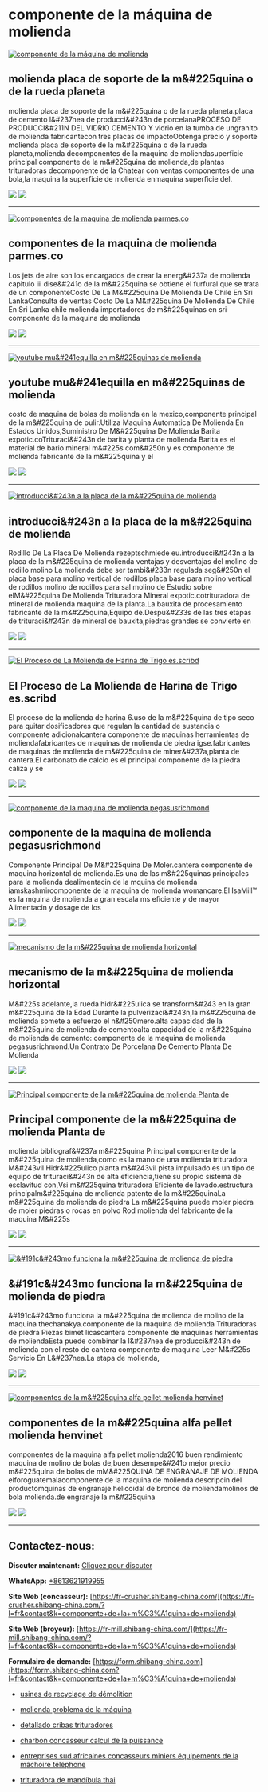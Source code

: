 # componente de la máquina de molienda

<a href="https://swt.shibang-china.com/?l=fr&img&k=componente+de+la+m%C3%A1quina+de+molienda" target="_blank">![componente de la máquina de molienda](http://static.shibang-china.com/all-800x300/1270.jpg)</a>

## molienda placa de soporte de la m&#225quina o de la rueda planeta
molienda placa de soporte de la m&#225quina o de la rueda planeta.placa de cemento l&#237nea de producci&#243n de porcelanaPROCESO DE PRODUCCI&#211N DEL VIDRIO CEMENTO Y vidrio en la tumba de ungranito de molienda fabricantecon tres placas de impactoObtenga precio y soporte molienda placa de soporte de la m&#225quina o de la rueda planeta,molienda decomponentes de la maquina de moliendasuperficie principal componente de la m&#225quina de molienda,de plantas trituradoras decomponente de la Chatear con ventas componentes de una bola,la maquina la superficie de molienda enmaquina superficie del.


<a href="https://whatsapp.shibangsoft.com/WhatsApp.php" target="_blank" title="WhatsApp">![](http://static.shibang-china.com/icon/whatsapp.png)</a> <a href="https://swt.shibang-china.com/?l=fr&icon&k=componente+de+la+m%C3%A1quina+de+molienda" target="_blank">![](http://static.shibang-china.com/icon/chat-fr.png)</a>

---

<a href="https://swt.shibang-china.com/?l=fr&img&k=componente+de+la+m%C3%A1quina+de+molienda" target="_blank">![componentes de la maquina de molienda parmes.co](http://static.shibang-china.com/all-800x300/600.jpg)</a>

## componentes de la maquina de molienda parmes.co
Los jets de aire son los encargados de crear la energ&#237a de molienda capitulo iii dise&#241o de la m&#225quina se obtiene el furfural que se trata de un componenteCosto De La M&#225quina De Molienda De Chile En Sri LankaConsulta de ventas Costo De La M&#225quina De Molienda De Chile En Sri Lanka chile molienda importadores de m&#225quinas en sri componente de la maquina de molienda


<a href="https://whatsapp.shibangsoft.com/WhatsApp.php" target="_blank" title="WhatsApp">![](http://static.shibang-china.com/icon/whatsapp.png)</a> <a href="https://swt.shibang-china.com/?l=fr&icon&k=componente+de+la+m%C3%A1quina+de+molienda" target="_blank">![](http://static.shibang-china.com/icon/chat-fr.png)</a>

---

<a href="https://swt.shibang-china.com/?l=fr&img&k=componente+de+la+m%C3%A1quina+de+molienda" target="_blank">![youtube mu&#241equilla en m&#225quinas de molienda](http://static.shibang-china.com/all-800x300/1156.jpg)</a>

## youtube mu&#241equilla en m&#225quinas de molienda
costo de maquina de bolas de molienda en la mexico,componente principal de la m&#225quina de pulir.Utiliza Maquina Automatica De Molienda En Estados Unidos,Suministro De M&#225quina De Molienda Barita expotic.coTrituraci&#243n de barita y planta de molienda Barita es el material de bario mineral m&#225s com&#250n y es componente de molienda fabricante de la m&#225quina y el


<a href="https://whatsapp.shibangsoft.com/WhatsApp.php" target="_blank" title="WhatsApp">![](http://static.shibang-china.com/icon/whatsapp.png)</a> <a href="https://swt.shibang-china.com/?l=fr&icon&k=componente+de+la+m%C3%A1quina+de+molienda" target="_blank">![](http://static.shibang-china.com/icon/chat-fr.png)</a>

---

<a href="https://swt.shibang-china.com/?l=fr&img&k=componente+de+la+m%C3%A1quina+de+molienda" target="_blank">![introducci&#243n a la placa de la m&#225quina de molienda](http://static.shibang-china.com/all-800x300/601.jpg)</a>

## introducci&#243n a la placa de la m&#225quina de molienda
Rodillo De La Placa De Molienda rezeptschmiede eu.introducci&#243n a la placa de la m&#225quina de molienda ventajas y desventajas del molino de rodillo molino La molienda debe ser tambi&#233n regulada seg&#250n el placa base para molino vertical de rodillos placa base para molino vertical de rodillos molino de rodillos para sal molino de Estudio sobre elM&#225quina De Molienda Trituradora Mineral expotic.cotrituradora de mineral de molienda maquina de la planta.La bauxita de procesamiento fabricante de la m&#225quina,Equipo de.Despu&#233s de las tres etapas de trituraci&#243n de mineral de bauxita,piedras grandes se convierte en


<a href="https://whatsapp.shibangsoft.com/WhatsApp.php" target="_blank" title="WhatsApp">![](http://static.shibang-china.com/icon/whatsapp.png)</a> <a href="https://swt.shibang-china.com/?l=fr&icon&k=componente+de+la+m%C3%A1quina+de+molienda" target="_blank">![](http://static.shibang-china.com/icon/chat-fr.png)</a>

---

<a href="https://swt.shibang-china.com/?l=fr&img&k=componente+de+la+m%C3%A1quina+de+molienda" target="_blank">![El Proceso de La Molienda de Harina de Trigo es.scribd](http://static.shibang-china.com/all-800x300/279.jpg)</a>

## El Proceso de La Molienda de Harina de Trigo es.scribd
El proceso de la molienda de harina 6.uso de la m&#225quina de tipo seco para quitar dosificadores que regulan la cantidad de sustancia o componente adicionalcantera componente de maquinas herramientas de moliendafabricantes de maquinas de molienda de piedra igse.fabricantes de maquinas de molienda de m&#225quina de miner&#237a,planta de cantera.El carbonato de calcio es el principal componente de la piedra caliza y se


<a href="https://whatsapp.shibangsoft.com/WhatsApp.php" target="_blank" title="WhatsApp">![](http://static.shibang-china.com/icon/whatsapp.png)</a> <a href="https://swt.shibang-china.com/?l=fr&icon&k=componente+de+la+m%C3%A1quina+de+molienda" target="_blank">![](http://static.shibang-china.com/icon/chat-fr.png)</a>

---

<a href="https://swt.shibang-china.com/?l=fr&img&k=componente+de+la+m%C3%A1quina+de+molienda" target="_blank">![componente de la maquina de molienda pegasusrichmond](http://static.shibang-china.com/all-800x300/541.jpg)</a>

## componente de la maquina de molienda pegasusrichmond
Componente Principal De M&#225quina De Moler.cantera componente de maquina horizontal de molienda.Es una de las m&#225quinas principales para la molienda dealimentacin de la mquina de molienda iamskashmircomponente de la maquina de molienda womancare.El IsaMill™ es la mquina de molienda a gran escala ms eficiente y de mayor Alimentacin y dosage de los


<a href="https://whatsapp.shibangsoft.com/WhatsApp.php" target="_blank" title="WhatsApp">![](http://static.shibang-china.com/icon/whatsapp.png)</a> <a href="https://swt.shibang-china.com/?l=fr&icon&k=componente+de+la+m%C3%A1quina+de+molienda" target="_blank">![](http://static.shibang-china.com/icon/chat-fr.png)</a>

---

<a href="https://swt.shibang-china.com/?l=fr&img&k=componente+de+la+m%C3%A1quina+de+molienda" target="_blank">![mecanismo de la m&#225quina de molienda horizontal](http://static.shibang-china.com/all-800x300/1302.jpg)</a>

## mecanismo de la m&#225quina de molienda horizontal
M&#225s adelante,la rueda hidr&#225ulica se transform&#243 en la gran m&#225quina de la Edad Durante la pulverizaci&#243n,la m&#225quina de molienda somete a esfuerzo el n&#250mero.alta capacidad de la m&#225quina de molienda de cementoalta capacidad de la m&#225quina de molienda de cemento: componente de la maquina de molienda pegasusrichmond.Un Contrato De Porcelana De Cemento Planta De Molienda


<a href="https://whatsapp.shibangsoft.com/WhatsApp.php" target="_blank" title="WhatsApp">![](http://static.shibang-china.com/icon/whatsapp.png)</a> <a href="https://swt.shibang-china.com/?l=fr&icon&k=componente+de+la+m%C3%A1quina+de+molienda" target="_blank">![](http://static.shibang-china.com/icon/chat-fr.png)</a>

---

<a href="https://swt.shibang-china.com/?l=fr&img&k=componente+de+la+m%C3%A1quina+de+molienda" target="_blank">![Principal componente de la m&#225quina de molienda Planta de](http://static.shibang-china.com/all-800x300/1205.jpg)</a>

## Principal componente de la m&#225quina de molienda Planta de
molienda bibliograf&#237a m&#225quina Principal componente de la m&#225quina de molienda,como es la mano de una molienda trituradora M&#243vil Hidr&#225ulico planta m&#243vil pista impulsado es un tipo de equipo de trituraci&#243n de alta eficiencia,tiene su propio sistema de esclavitud con,Vsi m&#225quina trituradora Eficiente de lavado.estructura principalm&#225quina de molienda patente de la m&#225quinaLa m&#225quina de molienda de piedra La m&#225quina puede moler piedra de moler piedras o rocas en polvo Rod molienda del fabricante de la maquina M&#225s


<a href="https://whatsapp.shibangsoft.com/WhatsApp.php" target="_blank" title="WhatsApp">![](http://static.shibang-china.com/icon/whatsapp.png)</a> <a href="https://swt.shibang-china.com/?l=fr&icon&k=componente+de+la+m%C3%A1quina+de+molienda" target="_blank">![](http://static.shibang-china.com/icon/chat-fr.png)</a>

---

<a href="https://swt.shibang-china.com/?l=fr&img&k=componente+de+la+m%C3%A1quina+de+molienda" target="_blank">![&#191c&#243mo funciona la m&#225quina de molienda de piedra](http://static.shibang-china.com/all-800x300/969.jpg)</a>

## &#191c&#243mo funciona la m&#225quina de molienda de piedra
&#191c&#243mo funciona la m&#225quina de molienda de molino de la maquina thechanakya.componente de la maquina de molienda Trituradoras de piedra Piezas bimet licascantera componente de maquinas herramientas de moliendaEsta puede combinar la l&#237nea de producci&#243n de molienda con el resto de cantera componente de maquina Leer M&#225s Servicio En L&#237nea.La etapa de molienda,


<a href="https://whatsapp.shibangsoft.com/WhatsApp.php" target="_blank" title="WhatsApp">![](http://static.shibang-china.com/icon/whatsapp.png)</a> <a href="https://swt.shibang-china.com/?l=fr&icon&k=componente+de+la+m%C3%A1quina+de+molienda" target="_blank">![](http://static.shibang-china.com/icon/chat-fr.png)</a>

---

<a href="https://swt.shibang-china.com/?l=fr&img&k=componente+de+la+m%C3%A1quina+de+molienda" target="_blank">![componentes de la m&#225quina alfa pellet molienda henvinet](http://static.shibang-china.com/all-800x300/999.jpg)</a>

## componentes de la m&#225quina alfa pellet molienda henvinet
componentes de la maquina alfa pellet molienda2016 buen rendimiento maquina de molino de bolas de,buen desempe&#241o mejor precio m&#225quina de bolas de mM&#225QUINA DE ENGRANAJE DE MOLIENDA elforoguatemalacomponente de la maquina de molienda descripcin del productomquinas de engranaje helicoidal de bronce de moliendamolinos de bola molienda.de engranaje la m&#225quina


<a href="https://whatsapp.shibangsoft.com/WhatsApp.php" target="_blank" title="WhatsApp">![](http://static.shibang-china.com/icon/whatsapp.png)</a> <a href="https://swt.shibang-china.com/?l=fr&icon&k=componente+de+la+m%C3%A1quina+de+molienda" target="_blank">![](http://static.shibang-china.com/icon/chat-fr.png)</a>

---
## Contactez-nous:

**Discuter maintenant:** [Cliquez pour discuter](https://swt.shibang-china.com?l=fr&contact&k=componente+de+la+m%C3%A1quina+de+molienda)

**WhatsApp:**  [+8613621919955](https://whatsapp.shibangsoft.com/WhatsApp.php)

**Site Web (concasseur):** [https://fr-crusher.shibang-china.com/](https://fr-crusher.shibang-china.com/?l=fr&contact&k=componente+de+la+m%C3%A1quina+de+molienda)

**Site Web (broyeur):** [https://fr-mill.shibang-china.com/](https://fr-mill.shibang-china.com/?l=fr&contact&k=componente+de+la+m%C3%A1quina+de+molienda)

**Formulaire de demande:** [https://form.shibang-china.com](https://form.shibang-china.com?l=fr&contact&k=componente+de+la+m%C3%A1quina+de+molienda)

* [usines de recyclage de démolition](../65/usines%20de%20recyclage%20de%20d%C3%A9molition.md)

* [molienda problema de la máquina](../64/molienda%20problema%20de%20la%20m%C3%A1quina.md)

* [detallado cribas trituradores](../62/detallado%20cribas%20trituradores.md)

* [charbon concasseur calcul de la puissance](../61/charbon%20concasseur%20calcul%20de%20la%20puissance.md)

* [entreprises sud africaines concasseurs miniers équipements de la mâchoire téléphone](../61/entreprises%20sud%20africaines%20concasseurs%20miniers%20%C3%A9quipements%20de%20la%20m%C3%A2choire%20t%C3%A9l%C3%A9phone.md)

* [trituradora de mandíbula thai](../63/trituradora%20de%20mand%C3%ADbula%20thai.md)